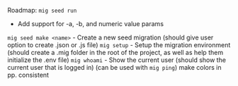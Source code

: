 Roadmap:
`mig seed run`

-   Add support for -a, -b, and numeric value params

`mig seed make <name>` - Create a new seed migration (should give user option to create .json or .js file)
`mig setup` - Setup the migration environment (should create a .mig folder in the root of the project, as well as help them initialize the .env file)
`mig whoami` - Show the current user (should show the current user that is logged in) (can be used with `mig ping`)
make colors in pp. consistent
